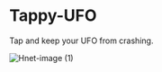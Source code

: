 # Tappy-UFO
Tap and keep your UFO from crashing.


![Hnet-image (1)](https://user-images.githubusercontent.com/44826434/87813524-03f48a80-c89d-11ea-9057-315487d8c980.gif)
